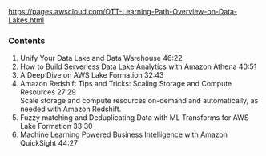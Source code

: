 
https://pages.awscloud.com/OTT-Learning-Path-Overview-on-Data-Lakes.html   

### Contents

1. Unify Your Data Lake and Data Warehouse 46:22    
2. How to Build Serverless Data Lake Analytics with Amazon Athena 40:51
3. A Deep Dive on AWS Lake Formation 32:43   
4. Amazon Redshift Tips and Tricks: Scaling Storage and Compute Resources 27:29      
Scale storage and compute resources on-demand and automatically, as needed with Amazon Redshift.    
5. Fuzzy matching and Deduplicating Data with ML Transforms for AWS Lake Formation 33:30   
6. Machine Learning Powered Business Intelligence with Amazon QuickSight 44:27    


